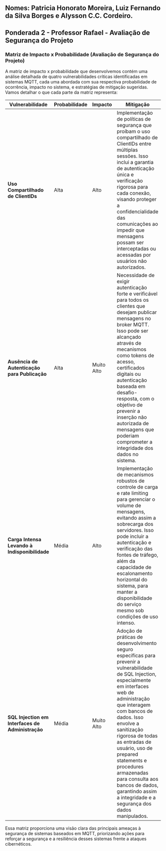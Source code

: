 ## Nomes: Patricia Honorato Moreira, Luiz Fernando da Silva Borges e Alysson C.C. Cordeiro.

## Ponderada 2 - Professor Rafael - Avaliação de Segurança do Projeto


### Matriz de Impacto x Probabilidade (Avaliação de Segurança do Projeto)


A matriz de impacto x probabilidade que desenvolvemos contém uma análise detalhada de quatro vulnerabilidades críticas identificadas em sistemas MQTT, cada uma abordada com sua respectiva probabilidade de ocorrência, impacto no sistema, e estratégias de mitigação sugeridas. Vamos detalhar o que cada parte da matriz representa:

| Vulnerabilidade | Probabilidade | Impacto | Mitigação |
|-----------------|---------------|---------|-----------|
| **Uso Compartilhado de ClientIDs** | Alta | Alto | Implementação de políticas de segurança que proíbam o uso compartilhado de ClientIDs entre múltiplas sessões. Isso inclui a garantia de autenticação única e verificação rigorosa para cada conexão, visando proteger a confidencialidade das comunicações ao impedir que mensagens possam ser interceptadas ou acessadas por usuários não autorizados. |
| **Ausência de Autenticação para Publicação** | Alta | Muito Alto | Necessidade de exigir autenticação forte e verificável para todos os clientes que desejam publicar mensagens no broker MQTT. Isso pode ser alcançado através de mecanismos como tokens de acesso, certificados digitais ou autenticação baseada em desafio-resposta, com o objetivo de prevenir a inserção não autorizada de mensagens que poderiam comprometer a integridade dos dados no sistema. |
| **Carga Intensa Levando à Indisponibilidade** | Média | Alto | Implementação de mecanismos robustos de controle de carga e rate limiting para gerenciar o volume de mensagens, evitando assim a sobrecarga dos servidores. Isso pode incluir a autenticação e verificação das fontes de tráfego, além da capacidade de escalonamento horizontal do sistema, para manter a disponibilidade do serviço mesmo sob condições de uso intenso. |
| **SQL Injection em Interfaces de Administração** | Média | Muito Alto | Adoção de práticas de desenvolvimento seguro específicas para prevenir a vulnerabilidade de SQL Injection, especialmente em interfaces web de administração que interagem com bancos de dados. Isso envolve a sanitização rigorosa de todas as entradas de usuário, uso de prepared statements e procedures armazenadas para consulta aos bancos de dados, garantindo assim a integridade e a segurança dos dados manipulados. |

Essa matriz proporciona uma visão clara das principais ameaças à segurança de sistemas baseados em MQTT, priorizando ações para reforçar a segurança e a resiliência desses sistemas frente a ataques cibernéticos.



